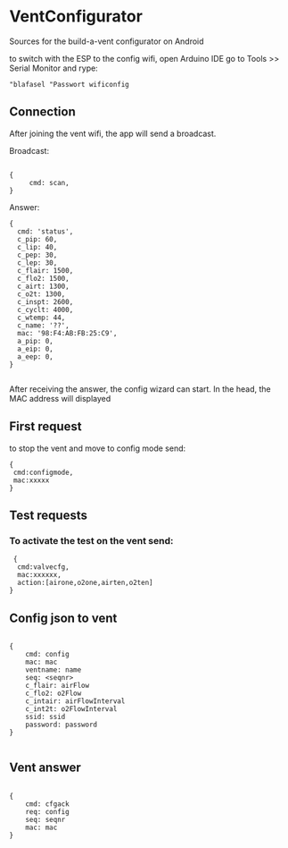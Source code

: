 # VentConfigurator

Sources for the build-a-vent configurator on Android

to switch with the ESP to the config wifi, open Arduino IDE go to Tools >> Serial Monitor and rype:

```
"blafasel "Passwort wificonfig
```

## Connection

After joining the vent wifi, the app will send a broadcast.

Broadcast:

```

{
     cmd: scan,
}

```

Answer:

```
{
  cmd: 'status',
  c_pip: 60,
  c_lip: 40,
  c_pep: 30,
  c_lep: 30,
  c_flair: 1500,
  c_flo2: 1500,
  c_airt: 1300,
  c_o2t: 1300,
  c_inspt: 2600,
  c_cyclt: 4000,
  c_wtemp: 44,
  c_name: '??',
  mac: '98:F4:AB:FB:25:C9',
  a_pip: 0,
  a_eip: 0,
  a_eep: 0,
}


```

After receiving the answer, the config wizard can start. In the head, the MAC address will displayed

## First request

to stop the vent and move to config mode send:

```
{
 cmd:configmode,
 mac:xxxxx
}

```

## Test requests

### To activate the test on the vent send:

```
 {
  cmd:valvecfg,
  mac:xxxxxx,
  action:[airone,o2one,airten,o2ten]
}

```

## Config json to vent

```

{
    cmd: config
    mac: mac
    ventname: name
    seq: <seqnr>
    c_flair: airFlow
    c_flo2: o2Flow
    c_intair: airFlowInterval
    c_int2t: o2FlowInterval
    ssid: ssid
    password: password
}


```

## Vent answer

```

{
    cmd: cfgack
    req: config
    seq: seqnr
    mac: mac
}

```
